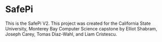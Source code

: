 # SafePi
This is the SafePi V2. This project was created for the California State University, Monterey Bay Computer Science capstone by Elliot Shabram, Joseph Carey, Tomas Diaz-Wahl, and Liam Cristescu. 

